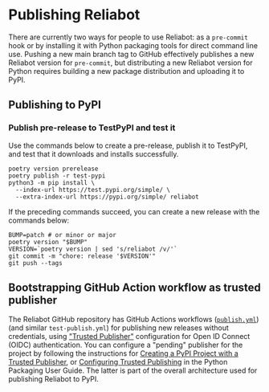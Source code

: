 # Publishing Reliabot

There are currently two ways for people to use Reliabot: as a `pre-commit` hook
or by installing it with Python packaging tools for direct command line use.
Pushing a new main branch tag to GitHub effectively publishes a new Reliabot
version for `pre-commit`, but distributing a new Reliabot version for Python
requires building a new package distribution and uploading it to PyPI.

## Publishing to PyPI

### Publish pre-release to TestPyPI and test it

Use the commands below to create a pre-release, publish it to TestPyPI, and
test that it downloads and installs successfully.

```shell
poetry version prerelease
poetry publish -r test-pypi
python3 -m pip install \
  --index-url https://test.pypi.org/simple/ \
  --extra-index-url https://pypi.org/simple/ reliabot
```

If the preceding commands succeed, you can create a new release with the
commands below:

```shell
BUMP=patch # or minor or major
poetry version "$BUMP"
VERSION=`poetry version | sed 's/reliabot /v/'`
git commit -m "chore: release '$VERSION'"
git push --tags
```

## Bootstrapping GitHub Action workflow as trusted publisher

The Reliabot GitHub repository has GitHub Actions workflows
([`publish.yml`][1]) (and similar `test-publish.yml`) for publishing new
releases without credentials, using ["Trusted Publisher"][2] configuration for
Open ID Connect (OIDC) authentication. You can configure a "pending" publisher
for the project by following the instructions for
[Creating a PyPI Project with a Trusted Publisher][3], or
[Configuring Trusted Publishing][4] in the Python Packaging User Guide. The
latter is part of the overall architecture used for publishing Reliabot to
PyPI.

[1]: https://github.com/dupuy/reliabot/blob/main/.github/workflows/publish.yml
[2]: https://docs.pypi.org/trusted-publishers/
[3]: https://docs.pypi.org/trusted-publishers/creating-a-project-through-oidc/
[4]: https://packaging.python.org/en/latest/guides/publishing-package-distribution-releases-using-github-actions-ci-cd-workflows/#configuring-trusted-publishing
